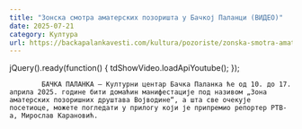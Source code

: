 ```yaml
---
title: "Зонска смотра аматерских позоришта у Бачкој Паланци (ВИДЕО)"
date: 2025-07-21
category: Култура
url: https://backapalankavesti.com/kultura/pozoriste/zonska-smotra-amaterskih-pozorista-u-backoj-palanci-video/
---
```


jQuery().ready(function() {
                            tdShowVideo.loadApiYoutube(); 
                        });
                        
                    
            БАЧКА ПАЛАНКА – Културни центар Бачка Паланка ће од 10. до 17. априла 2025. године бити домаћин манифестације под називом „Зона аматерских позоришних друштава Војводине“, а шта све очекује посетиоце, можете погледати у прилогу који је припремио репортер РТВ-а, Мирослав Карановић.
